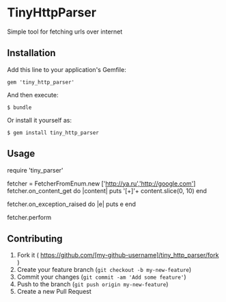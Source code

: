 # TinyHttpParser

Simple tool for fetching urls over internet

## Installation

Add this line to your application's Gemfile:

    gem 'tiny_http_parser'

And then execute:

    $ bundle

Or install it yourself as:

    $ gem install tiny_http_parser

## Usage

require 'tiny_parser'

fetcher = FetcherFromEnum.new ['http://ya.ru','http://google.com']
fetcher.on_content_get do |content|
	puts '[+]'+ content.slice(0, 10)
end

fetcher.on_exception_raised do |e|
	puts e
end

fetcher.perform

## Contributing

1. Fork it ( https://github.com/[my-github-username]/tiny_http_parser/fork )
2. Create your feature branch (`git checkout -b my-new-feature`)
3. Commit your changes (`git commit -am 'Add some feature'`)
4. Push to the branch (`git push origin my-new-feature`)
5. Create a new Pull Request
